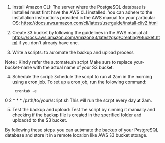 
1. Install Amazon CLI: The server where the PostgreSQL database is installed must first have the AWS CLI installed. You can adhere to the installation instructions provided in the AWS manual for your particular OS: https://docs.aws.amazon.com/cli/latest/userguide/install-cliv2.html

2. Create S3 bucket by following the guidelines in the AWS manual at https://docs.aws.amazon.com/AmazonS3/latest/gsg/CreatingABucket.html if you don't already have one.

3. Write a scripts: to automate the backup and upload process

Note : Kindly refer the automate.sh script 
Make sure to replace your-bucket-name with the actual name of your S3 bucket.

4. Schedule the script: Schedule the script to run at 2am in the morning using a cron job. To set up a cron job, run the following command:

        crontab -e

0 2 * * * /path/to/your/script.sh
This will run the script every day at 2am.

5. Test the backup and upload: Test the script by running it manually and checking if the backup file is created in the specified folder and uploaded to the S3 bucket.

By following these steps, you can automate the backup of your PostgreSQL database and store it in a remote location like AWS S3 bucket storage.
